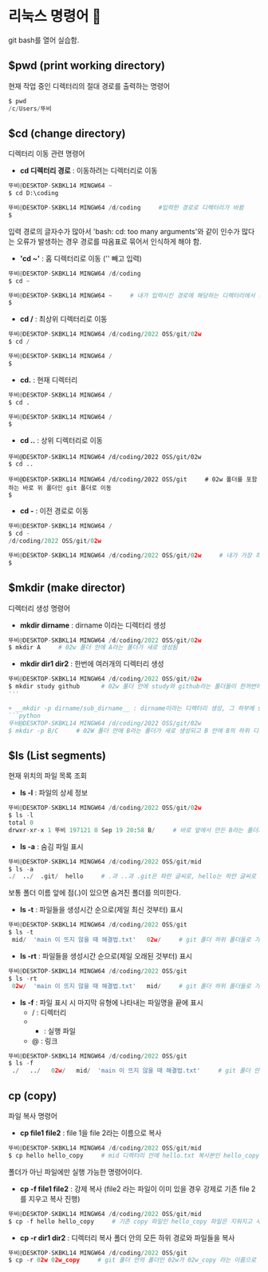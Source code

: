 # 리눅스 명령어 🐧
git bash를 열어 실습함.


## $pwd (print working directory)
현재 작업 중인 디렉터리의 절대 경로를 출력하는 명령어

```python
$ pwd
/c/Users/뚜비
```


## $cd (change directory)
디렉터리 이동 관련 명령어

+ __cd 디렉터리 경로__ : 이동하려는 디렉터리로 이동
```python
뚜비@DESKTOP-SKBKL14 MINGW64 ~
$ cd D:\coding

뚜비@DESKTOP-SKBKL14 MINGW64 /d/coding     #입력한 경로로 디렉터리가 바뀜
$
```
입력 경로의 글자수가 많아서 'bash: cd: too many arguments'와 같이 인수가 많다는 오류가 발생하는 경우 경로를 따옴표로 묶어서  인식하게 해야 함.

+ __'cd ~'__ : 홈 디렉터리로 이동 ('' 빼고 입력)
```python
뚜비@DESKTOP-SKBKL14 MINGW64 /d/coding
$ cd ~

뚜비@DESKTOP-SKBKL14 MINGW64 ~     # 내가 입력시킨 경로에 해당하는 디렉터리에서 홈 디렉터리로 변경됨
$
```

+ __cd /__ : 최상위 디렉터리로 이동
```python
뚜비@DESKTOP-SKBKL14 MINGW64 /d/coding/2022 OSS/git/02w
$ cd /

뚜비@DESKTOP-SKBKL14 MINGW64 /
$
```

+ __cd.__ : 현재 디렉터리
```python
뚜비@DESKTOP-SKBKL14 MINGW64 /
$ cd .

뚜비@DESKTOP-SKBKL14 MINGW64 /
$
```

+ __cd ..__ : 상위 디렉터리로 이동
```pyhton
뚜비@DESKTOP-SKBKL14 MINGW64 /d/coding/2022 OSS/git/02w
$ cd ..

뚜비@DESKTOP-SKBKL14 MINGW64 /d/coding/2022 OSS/git     # 02w 폴더를 포함하는 바로 위 폴더인 git 폴더로 이동
$
```

+ __cd -__ : 이전 경로로 이동
```python
뚜비@DESKTOP-SKBKL14 MINGW64 /
$ cd -
/d/coding/2022 OSS/git/02w

뚜비@DESKTOP-SKBKL14 MINGW64 /d/coding/2022 OSS/git/02w     # 내가 가장 최근에 작업했던 다른 디렉토리 경로로 이동
$
```


## $mkdir (make director)
디렉터리 생성 명령어

+ __mkdir dirname__ : dirname 이라는 디렉터리 생성
```python
뚜비@DESKTOP-SKBKL14 MINGW64 /d/coding/2022 OSS/git/02w
$ mkdir A     # 02w 폴더 안에 A라는 폴더가 새로 생성됨 
```

+ __mkdir dir1 dir2__ : 한번에 여러개의 디렉터리 생성
```python
뚜비@DESKTOP-SKBKL14 MINGW64 /d/coding/2022 OSS/git/02w
$ mkdir study github      # 02w 폴더 안에 study와 github라는 폴더들이 한꺼번에 새로 생성됨
'''

+ __mkdir -p dirname/sub_dirname__ : dirname이라는 디렉터리 생성, 그 하부에 sub_dirname이라는 하위 디렉터리 생성
```python
뚜비@DESKTOP-SKBKL14 MINGW64 /d/coding/2022 OSS/git/02w
$ mkdir -p B/C     # 02W 폴더 안에 B라는 폴더가 새로 생성되고 B 안에 B의 하위 디렉터리인 C도 같이 생성됨.
```


## $ls (List segments)
현재 위치의 파일 목록 조회

+ __ls -l__ : 파일의 상세 정보
```python
뚜비@DESKTOP-SKBKL14 MINGW64 /d/coding/2022 OSS/git/02w
$ ls -l
total 0
drwxr-xr-x 1 뚜비 197121 0 Sep 19 20:58 B/     # 바로 앞에서 만든 B라는 폴더가 02w 안에 있다는 것을 알려줌. 이외에 생성 시간, 사용자 등을 알 수 있음
```

+ __ls -a__ : 숨김 파일 표시
```python
뚜비@DESKTOP-SKBKL14 MINGW64 /d/coding/2022 OSS/git/mid
$ ls -a
./  ../  .git/  hello     # .과 ..과 .git은 파란 글씨로, hello는 하얀 글씨로 출력된다. git은숨김 파일인 것을 알 수 있다.
```
보통 폴더 이름 앞에 점(.)이 있으면 숨겨진 폴더를 의미한다.

+ __ls -t__ : 파일들을 생성시간 순으로(제일 최신 것부터) 표시
```python
뚜비@DESKTOP-SKBKL14 MINGW64 /d/coding/2022 OSS/git
$ ls -t
 mid/  'main 이 뜨지 않을 때 해결법.txt'   02w/     # git 폴더 하위 폴더들로 가장 최근에 생성된 mid부터 가장 이전에 생성된 02w까지 폴더나 파일들이 표시됨
```
     
+ __ls -rt__ : 파일들을 생성시간 순으로(제일 오래된 것부터) 표시
```python
뚜비@DESKTOP-SKBKL14 MINGW64 /d/coding/2022 OSS/git
$ ls -rt
 02w/  'main 이 뜨지 않을 때 해결법.txt'   mid/     # git 폴더 하위 폴더들로 가장 이전에 생성된 02w부터 가장 최근에 생성된 mid까지 폴더나 파일들이 표시됨.
```

+ __ls -f__ : 파일 표시 시 마지막 유형에 나타내는 파일명을 끝에 표시
  - / : 디렉터리
  - * : 실행 파일
  - @ : 링크
```python
뚜비@DESKTOP-SKBKL14 MINGW64 /d/coding/2022 OSS/git
$ ls -f
 ./   ../   02w/   mid/  'main 이 뜨지 않을 때 해결법.txt'     # git 폴더 안에는 디렉터리 2개와 txt 파일 하나가 있는 것을 알 수 있다.
```


## cp (copy)
파일 복사 명령어

+ __cp file1 file2__ : file 1을 file 2라는 이름으로 복사
```python
뚜비@DESKTOP-SKBKL14 MINGW64 /d/coding/2022 OSS/git/mid
$ cp hello hello_copy     # mid 디렉터리 안에 hello.txt 복사본인 hello_copy 파일이 있는 것을 파일 탐색기를 통해 확인 가능, 원본인 hello는 살아 있음
```
폴더가 아닌 파일에만 실행 가능한 명령어이다.

+ __cp -f file1 file2__ : 강제 복사 (file2 라는 파일이 이미 있을 경우 강제로 기존 file 2를 지우고 복사 진행)
```python
뚜비@DESKTOP-SKBKL14 MINGW64 /d/coding/2022 OSS/git/mid
$ cp -f hello hello_copy     # 기존 copy 파일인 hello_copy 파일은 지워지고 새롭게 복사 진행 (기존에 동일한 파일이 있을 경우 그 기존 파일을 지우고 복사 진행)
```

+ __cp -r dir1 dir2__ : 디렉터리 복사 폴더 안의 모든 하위 경로와 파일들을 복사
```python
뚜비@DESKTOP-SKBKL14 MINGW64 /d/coding/2022 OSS/git
$ cp -r 02w 02w_copy     # git 폴더 안의 폴더인 02w가 02w_copy 라는 이름으로 복사된 것을 확인할 수 있음. 02w_copy를 열어 하위 폴더, 파일까지 같이 복사된 것을 볼 수 있음
```




